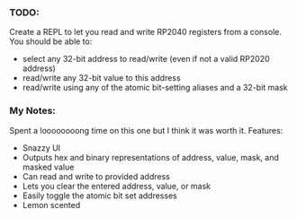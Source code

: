 ### TODO:

Create a REPL to let you read and write RP2040 registers from a console. You should be able to:
- select any 32-bit address to read/write (even if not a valid RP2020 address)
- read/write any 32-bit value to this address
- read/write using any of the atomic bit-setting aliases and a 32-bit mask

### My Notes:

Spent a loooooooong time on this one but I think it was worth it.
Features:
- Snazzy UI
- Outputs hex and binary representations of address, value, mask, and masked value
- Can read and write to provided address
- Lets you clear the entered address, value, or mask
- Easily toggle the atomic bit set addresses
- Lemon scented

